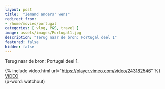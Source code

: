 ```yaml
---
layout: post
title:  "Iemand anders' wens"
redirect_from: 
- /home/movies/portugal
categories: [ vlog, P&S, travel ]
image: assets/images/Portugal1.jpg
description: "Terug naar de bron: Portugal deel 1"
featured: false
hidden: false
---
```


Terug naar de bron: Portugal deel 1.

{% include video.html url="https://player.vimeo.com/video/243182546" %}
[VIDEO](https://vimeo.com/243182546)
<br>
(p-word: watchout) 